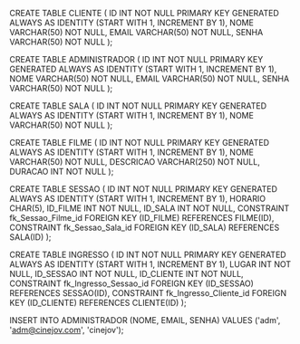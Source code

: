 CREATE TABLE CLIENTE (
    ID INT NOT NULL PRIMARY KEY GENERATED ALWAYS AS IDENTITY 
        (START WITH 1, INCREMENT BY 1),
    NOME VARCHAR(50) NOT NULL,
    EMAIL VARCHAR(50) NOT NULL,
    SENHA VARCHAR(50) NOT NULL
);

CREATE TABLE ADMINISTRADOR (
    ID INT NOT NULL PRIMARY KEY GENERATED ALWAYS AS IDENTITY 
        (START WITH 1, INCREMENT BY 1),
    NOME VARCHAR(50) NOT NULL,
    EMAIL VARCHAR(50) NOT NULL, 
    SENHA VARCHAR(50) NOT NULL
);

CREATE TABLE SALA (
    ID INT NOT NULL PRIMARY KEY GENERATED ALWAYS AS IDENTITY 
        (START WITH 1, INCREMENT BY 1),
    NOME VARCHAR(50) NOT NULL
);

CREATE TABLE FILME (
    ID INT NOT NULL PRIMARY KEY GENERATED ALWAYS AS IDENTITY 
        (START WITH 1, INCREMENT BY 1),
    NOME VARCHAR(50) NOT NULL,
    DESCRICAO VARCHAR(250) NOT NULL,
    DURACAO INT NOT NULL
);

CREATE TABLE SESSAO (
    ID INT NOT NULL PRIMARY KEY GENERATED ALWAYS AS IDENTITY 
        (START WITH 1, INCREMENT BY 1),
    HORARIO CHAR(5),
    ID_FILME INT NOT NULL,
    ID_SALA INT NOT NULL,
    CONSTRAINT fk_Sessao_Filme_id FOREIGN KEY
    (ID_FILME) REFERENCES FILME(ID),
    CONSTRAINT fk_Sessao_Sala_id FOREIGN KEY
    (ID_SALA) REFERENCES SALA(ID)
);

CREATE TABLE INGRESSO (
    ID INT NOT NULL PRIMARY KEY GENERATED ALWAYS AS IDENTITY 
        (START WITH 1, INCREMENT BY 1),
    LUGAR INT NOT NULL,
    ID_SESSAO INT NOT NULL,
    ID_CLIENTE INT NOT NULL,
    CONSTRAINT fk_Ingresso_Sessao_id FOREIGN KEY
    (ID_SESSAO) REFERENCES SESSAO(ID),
    CONSTRAINT fk_Ingresso_Cliente_id FOREIGN KEY
    (ID_CLIENTE) REFERENCES CLIENTE(ID)
);

INSERT INTO ADMINISTRADOR (NOME, EMAIL, SENHA) VALUES ('adm', 'adm@cinejov.com', 'cinejov');
